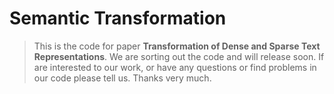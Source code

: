 # Semantic Transformation

> This is the code for paper **Transformation of Dense and Sparse Text Representations**. We are sorting out the code and will release soon. If are interested to our work, or have any questions or find problems in our code please tell us. Thanks very much.
